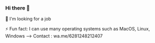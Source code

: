 ### Hi there 👋

<!--
**raufendro-dev/raufendro-dev** is a ✨ _special_ ✨ repository because its `README.md` (this file) appears on your GitHub profile.


--> 💼 I'm looking for a job
⚡ Fun fact: I can use many operating systems such as MacOS, Linux, Windows
--> Contact : wa.me/6281248212407
